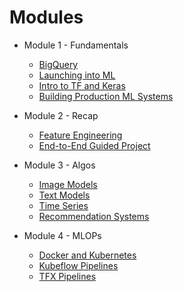 # Modules


* Module 1 - Fundamentals
    * [BigQuery](./bigquery)
    * [Launching into ML](./launching_into_ml)
    * [Intro to TF and Keras](./introduction_to_tensorflow)
    * [Building Production ML Systems](./building_production_ml_systems)

    
* Module 2 - Recap
    * [Feature Engineering](./feature_engineering)
    * [End-to-End Guided Project](./end-to-end-structured)


* Module 3 - Algos 
    * [Image Models](./image_models)
    * [Text Models](./text_classification)
    * [Time Series](./time_series_prediction)
    * [Recommendation Systems](./recommendation_systems)
    
    
* Module 4 - MLOPs
    * [Docker and Kubernetes](./docker_and_kubernetes)
    * [Kubeflow Pipelines](./kubeflow_pipelines)
    * [TFX Pipelines](./tfx_pipelines)